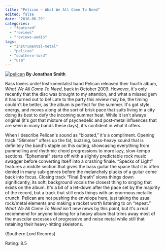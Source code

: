 ```yaml
---
title: "Pelican – What We All Come To Need"
edited: false
date: "2010-06-29"
categories:
  - "featured"
  - "reviews"
  - "reviews-audio"
tags:
  - "instrumental-metal"
  - "pelican"
  - "southern-lord"
  - "usa"
---
```


[![pelican](http://www.hellbound.ca/wp-content/uploads/2010/06/pelican.jpg "pelican")](http://www.hellbound.ca/wp-content/uploads/2010/06/pelican.jpg) **By Jonathan Smith**

Bass lovers unite! Instrumentalist band Pelican released their fourth album, _What We All Come To Need_, back in October 2009. However, it's only recently that the disc was brought to my attention, and what a missed gem it has turned out to be! Late to the party this review may be, the timing couldn't be better, as the album is perfect for the summer. It's got style, energy, and moves along at the sort of brisk pace that suits living in a city doing its best to defy the incoming summer heat. While it isn't always original (it's got that mixture of psychedelic and post-metal influences that are seen in many bands these days), it's confident in what it offers.

When I describe Pelican's sound as “bloated,” it's a compliment. Opening track “Glimmer” offers up the fat, buzzing, bass-heavy sound that is definitely the band's staple on this outing, showcasing everything from pummelling and rhythmic chord progressions to more lazy, slow-tempo sections. “Ephemeral” starts off with a slightly predictable rock music swagger before converting itself into a crashing finale. “Specks of Light” features a middle section that gives the bass guitar the space that it is often denied in many sub-genres before the melancholy plucks of a guitar come back into focus. Closing track “Final Breath” slows things down significantly, its soft, background vocals the closest thing to singing that exists on the album. It's a bit of a let-down after the pace set by the majority of the record, but a track that still ends things with an enormous metallic crunch. Pelican are not pushing the envelope here, just taking the usual rock/metal elements and making a racket worth listening to on “repeat.” _What We All Come To Need_ isn't new news by this point, but it's a real recommend for anyone looking for a heavy album that trims away most of the muscular excesses of progressive and noise metal while still that retaining their heavy-hitting skeletons. 

(Southern Lord Records)

Rating: 8.5

